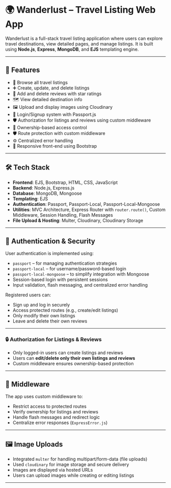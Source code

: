 # 🌍 Wanderlust – Travel Listing Web App

Wanderlust is a full-stack travel listing application where users can explore travel destinations, view detailed pages, and manage listings. It is built using **Node.js**, **Express**, **MongoDB**, and **EJS** templating engine.

---

## 🚀 Features

- 🧭 Browse all travel listings
- ➕ Create, update, and delete listings
- 💬 Add and delete reviews with star ratings
- 🗺️ View detailed destination info
- 🖼️ Upload and display images using Cloudinary
- 🔐 Login/Signup system with Passport.js
- 🛡️ Authorization for listings and reviews using custom middleware
- 👤 Ownership-based access control
- 🛡️ Route protection with custom middleware
- ⚙️ Centralized error handling
- 📱 Responsive front-end using Bootstrap

---

## 🛠️ Tech Stack

- **Frontend**: EJS, Bootstrap, HTML, CSS, JavaScript
- **Backend**: Node.js, Express.js
- **Database**: MongoDB, Mongoose
- **Templating**: EJS
- **Authentication**: Passport, Passport-Local, Passport-Local-Mongoose
- **Utilities**: MVC Architecture, Express Router with `router.route()`, Custom Middleware, Session Handling, Flash Messages
- **File Upload & Hosting**: Multer, Cloudinary, Cloudinary Storage

---

## 🔐 Authentication & Security

User authentication is implemented using:

- `passport` – for managing authentication strategies
- `passport-local` – for username/password-based login
- `passport-local-mongoose` – to simplify integration with Mongoose
- Session-based login with persistent sessions
- Input validation, flash messaging, and centralized error handling

Registered users can:

- Sign up and log in securely
- Access protected routes (e.g., create/edit listings)
- Only modify their own listings
- Leave and delete their own reviews

---

### 🔒 Authorization for Listings & Reviews

- Only logged-in users can create listings and reviews
- Users can **edit/delete only their own listings and reviews**
- Custom middleware ensures ownership-based protection

---

## 🧩 Middleware

The app uses custom middleware to:

- Restrict access to protected routes
- Verify ownership for listings and reviews
- Handle flash messages and redirect logic
- Centralize error responses (`ExpressError.js`)

---

## 🖼️ Image Uploads

- Integrated `multer` for handling multipart/form-data (file uploads)
- Used `cloudinary` for image storage and secure delivery
- Images are displayed via hosted URLs
- Users can upload images while creating or editing listings

---
